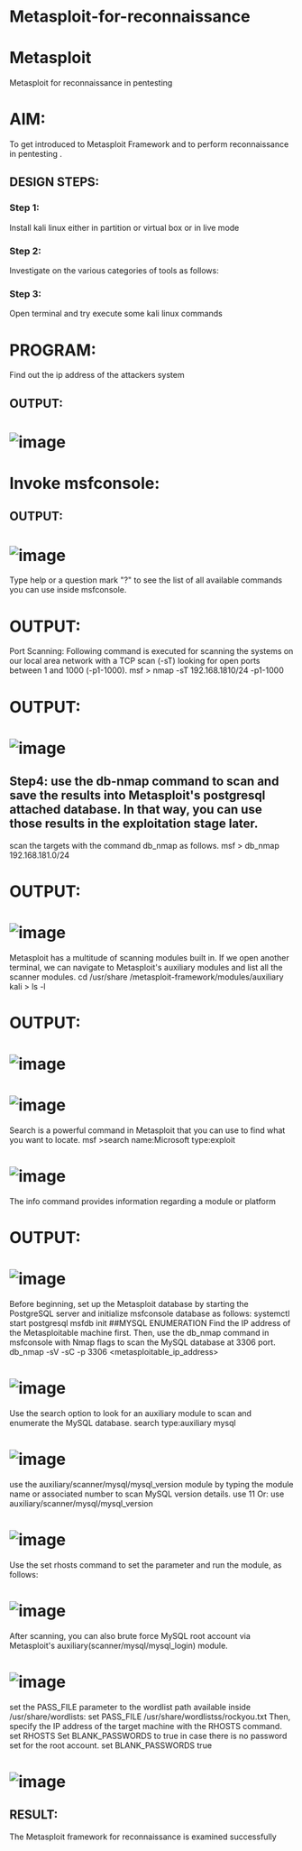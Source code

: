 # Metasploit-for-reconnaissance
# Metasploit
Metasploit for reconnaissance in pentesting

# AIM:

To get introduced to Metasploit Framework and to  perform reconnaissance  in pentesting .

## DESIGN STEPS:

### Step 1:

Install kali linux either in partition or virtual box or in live mode

### Step 2:

Investigate on the various categories of tools as follows:

### Step 3:

Open terminal and try execute some kali linux commands

# PROGRAM:
Find out the ip address of the attackers system
## OUTPUT:
# ![image](https://github.com/Roselineb/Metasploit-for-reconnaissance/assets/128909895/596009e2-721a-464d-a5da-c2eddef9f229)

# Invoke msfconsole:
## OUTPUT:
# ![image](https://github.com/Roselineb/Metasploit-for-reconnaissance/assets/128909895/a921039a-ef67-48c4-a220-72f5d1988bf8)


Type help or a question mark "?" to see the list of all available commands you can use inside msfconsole.

# OUTPUT:


Port Scanning: Following command is executed for scanning the systems on our local area network with a TCP scan (-sT) looking for open ports between 1 and 1000 (-p1-1000). msf > nmap -sT 192.168.1810/24 -p1-1000

# OUTPUT:
# ![image](https://github.com/Roselineb/Metasploit-for-reconnaissance/assets/128909895/c828d30e-6b39-458a-b7c3-dc060d1d8f36)


## Step4: use the db-nmap command to scan and save the results into Metasploit's postgresql attached database. In that way, you can use those results in the exploitation stage later.
scan the targets with the command db_nmap as follows. msf > db_nmap 192.168.181.0/24

# OUTPUT:
# ![image](https://github.com/Roselineb/Metasploit-for-reconnaissance/assets/128909895/de019dde-b084-477a-b11b-1d57c68ccec9)


Metasploit has a multitude of scanning modules built in. If we open another terminal, we can navigate to Metasploit's auxiliary modules and list all the scanner modules. cd /usr/share /metasploit-framework/modules/auxiliary kali > ls -l

# OUTPUT:
# ![image](https://github.com/Roselineb/Metasploit-for-reconnaissance/assets/128909895/d4643fe7-93ed-4ba7-ba3f-3b201ccccb87)
# ![image](https://github.com/Roselineb/Metasploit-for-reconnaissance/assets/128909895/525099e5-b9e9-4eff-bde6-6f2ea65e3e1e)


Search is a powerful command in Metasploit that you can use to find what you want to locate. msf >search name:Microsoft type:exploit

# ![image](https://github.com/Roselineb/Metasploit-for-reconnaissance/assets/128909895/0304bbcf-92c9-4a7b-b0f5-22e0182fa47f)


The info command provides information regarding a module or platform

# OUTPUT:
# ![image](https://github.com/Roselineb/Metasploit-for-reconnaissance/assets/128909895/e7286010-d75a-4197-bc5a-6f3840863850)


Before beginning, set up the Metasploit database by starting the PostgreSQL server and initialize msfconsole database as follows: systemctl start postgresql msfdb init ##MYSQL ENUMERATION Find the IP address of the Metasploitable machine first. Then, use the db_nmap command in msfconsole with Nmap flags to scan the MySQL database at 3306 port. db_nmap -sV -sC -p 3306 <metasploitable_ip_address>
# ![image](https://github.com/Roselineb/Metasploit-for-reconnaissance/assets/128909895/060ca852-a89b-4a38-bcdc-55dadd9b8658)


Use the search option to look for an auxiliary module to scan and enumerate the MySQL database. search type:auxiliary mysql

# ![image](https://github.com/Roselineb/Metasploit-for-reconnaissance/assets/128909895/565df6c6-15d6-4837-ba9b-6cd729c028ed)


use the auxiliary/scanner/mysql/mysql_version module by typing the module name or associated number to scan MySQL version details. use 11 Or: use auxiliary/scanner/mysql/mysql_version

# ![image](https://github.com/Roselineb/Metasploit-for-reconnaissance/assets/128909895/cefefc7c-4546-4cfd-bde0-d025b387f58c)


Use the set rhosts command to set the parameter and run the module, as follows:

# ![image](https://github.com/Roselineb/Metasploit-for-reconnaissance/assets/128909895/3c2a2285-73ad-4998-88cf-15bc84189a20)


After scanning, you can also brute force MySQL root account via Metasploit's auxiliary(scanner/mysql/mysql_login) module.

# ![image](https://github.com/Roselineb/Metasploit-for-reconnaissance/assets/128909895/54a679b7-b2dd-4f26-bdd4-524056ad09f3)


set the PASS_FILE parameter to the wordlist path available inside /usr/share/wordlists: set PASS_FILE /usr/share/wordlistss/rockyou.txt Then, specify the IP address of the target machine with the RHOSTS command. set RHOSTS Set BLANK_PASSWORDS to true in case there is no password set for the root account. set BLANK_PASSWORDS true
# ![image](https://github.com/Roselineb/Metasploit-for-reconnaissance/assets/128909895/f358c88d-99ce-4560-bec1-44cc06350abc)





## RESULT:
The Metasploit framework for reconnaissance is  examined successfully
